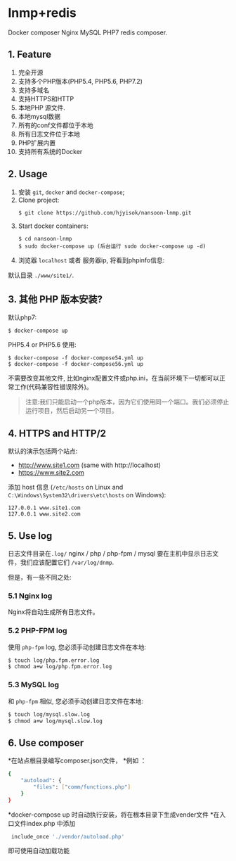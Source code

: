# lnmp+redis
Docker composer Nginx MySQL PHP7 redis composer.

## 1. Feature
1. 完全开源
2. 支持多个PHP版本(PHP5.4, PHP5.6, PHP7.2)
3. 支持多域名
4. 支持HTTPS和HTTP
5. 本地PHP 源文件.
6. 本地mysql数据
7. 所有的conf文件都位于本地
8. 所有日志文件位于本地
9. PHP扩展内置
10. 支持所有系统的Docker

## 2. Usage
1. 安装 `git`, `docker` and `docker-compose`;
2. Clone project:
    ```
    $ git clone https://github.com/hjyisok/nansoon-lnmp.git
    ```
4. Start docker containers:
    ```
    $ cd nansoon-lnmp
    $ sudo docker-compose up (后台运行 sudo docker-compose up -d) 
    ```
5. 浏览器 `localhost` 或者 服务器ip, 将看到phpinfo信息:

默认目录 `./www/site1/`.

## 3. 其他 PHP 版本安装?
默认php7:
```
$ docker-compose up
```
PHP5.4 or PHP5.6 使用:
```
$ docker-compose -f docker-compose54.yml up
$ docker-compose -f docker-compose56.yml up
```
不需要改变其他文件, 比如nginx配置文件或php.ini，在当前环境下一切都可以正常工作(代码兼容性错误除外)。

> 注意:我们只能启动一个php版本，因为它们使用同一个端口。我们必须停止运行项目，然后启动另一个项目。

## 4. HTTPS and HTTP/2
默认的演示包括两个站点:
* http://www.site1.com (same with http://localhost)
* https://www.site2.com

添加 host 信息 (`/etc/hosts` on Linux and `C:\Windows\System32\drivers\etc\hosts` on Windows):
```
127.0.0.1 www.site1.com
127.0.0.1 www.site2.com
```

## 5. Use log
日志文件目录在`.log/` nginx / php / php-fpm / mysql 
要在主机中显示日志文件，我们应该配置它们 `/var/log/dnmp`.

但是，有一些不同之处:

### 5.1 Nginx log
Nginx将自动生成所有日志文件。

### 5.2 PHP-FPM log
使用 `php-fpm` log, 您必须手动创建日志文件在本地:
```bash
$ touch log/php.fpm.error.log
$ chmod a+w log/php.fpm.error.log
```
### 5.3 MySQL log
和 `php-fpm` 相似, 您必须手动创建日志文件在本地:
```bash
$ touch log/mysql.slow.log
$ chmod a+w log/mysql.slow.log
```

## 6. Use composer
*在站点根目录编写composer.json文件，
*例如 ：
```bash
{
    "autoload": {
        "files": ["comm/functions.php"]
    }
}
```
*docker-compose up 时自动执行安装，将在根本目录下生成vender文件
*在入口文件index.php 中添加 
```bash
 include_once './vendor/autoload.php' 
```
即可使用自动加载功能
